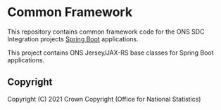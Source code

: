 

# Common Framework
This repository contains common framework code for the ONS SDC Integration projects [Spring Boot](http://projects.spring.io/spring-boot/) applications.

This project contains ONS Jersey/JAX-RS base classes for Spring Boot applications.


## Copyright
Copyright (C) 2021 Crown Copyright (Office for National Statistics)

